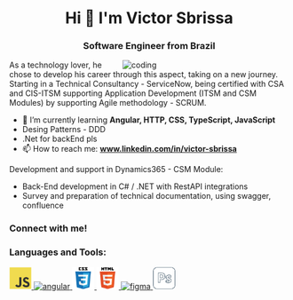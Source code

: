 <h1 align="middle">Hi 👋 I'm Victor Sbrissa</h1>
<h3 align="middle">Software Engineer from Brazil </h3>
<img align="right" alt="coding" width="300" src="https://media0.giphy.com/media/L8K62iTDkzGX6/giphy.gif?cid=790b761109bcf2d1c119b281aa4f6b65ea6e5e2074a56d47&rid=giphy.gif&ct=g">

As a technology lover, he chose to develop his career through this aspect, taking on a new journey. Starting in a Technical Consultancy - ServiceNow, being certified with CSA and CIS-ITSM supporting Application Development (ITSM and CSM Modules) by supporting Agile methodology - SCRUM.

- 🌱 I’m currently learning **Angular, HTTP, CSS, TypeScript, JavaScript**
- Desing Patterns - DDD
- .Net for backEnd pls
- 📫 How to reach me: **www.linkedin.com/in/victor-sbrissa**

Development and support in Dynamics365 - CSM Module:

- Back-End development in C# / .NET with RestAPI integrations
- Survey and preparation of technical documentation, using swagger, confluence

<h3 align="left">Connect with me!</h3>
<p align="left">
</p>

<h3 align="left">Languages and Tools:</h3>

<p align="left"> <a href="https://developer.mozilla.org/en-US/docs/Web/JavaScript" target="_blank" rel="noreferrer"> <img src="https://raw.githubusercontent.com/devicons/devicon/master/icons/javascript/javascript-original.svg" alt="javascript" width="40" height="40"/> </a> <a href="https://angular.io" target="_blank" rel="noreferrer"> <img src="https://angular.io/assets/images/logos/angular/angular.svg" alt="angular" width="40" height="40"/> </a> <a href="https://www.w3schools.com/css/" target="_blank" rel="noreferrer"> <img src="https://raw.githubusercontent.com/devicons/devicon/master/icons/css3/css3-original-wordmark.svg" alt="css3" width="40" height="40"/> </a><a href="https://www.w3.org/html/" target="_blank" rel="noreferrer"> <img src="https://raw.githubusercontent.com/devicons/devicon/master/icons/html5/html5-original-wordmark.svg" alt="html5" width="40" height="40"/> </a> <a href="https://www.figma.com/" target="_blank" rel="noreferrer"> <img src="https://www.vectorlogo.zone/logos/figma/figma-icon.svg" alt="figma" width="40" height="40"/> </a> <a href="https://www.photoshop.com/en" target="_blank" rel="noreferrer"> <img src="https://raw.githubusercontent.com/devicons/devicon/master/icons/photoshop/photoshop-line.svg" alt="photoshop" width="40" height="40"/> 
